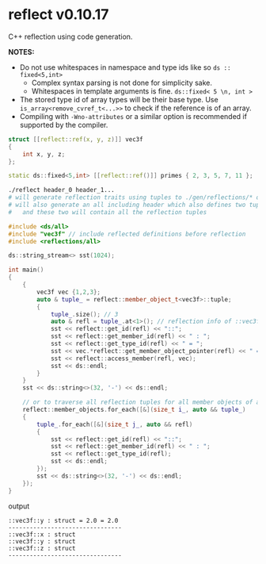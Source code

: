 # reflect v0.10.17

C++ reflection using code generation.

**NOTES:** 
- Do not use whitespaces in namespace and type ids like so `ds :: fixed<5,int>`
  - Complex syntax parsing is not done for simplicity sake.
  - Whitespaces in template arguments is fine. `ds::fixed< 5 \n, int >`
- The stored type id of array types will be their base type.
  Use `is_array<remove_cvref_t<...>>` to check if the reference is of an array.
- Compiling with `-Wno-attributes` or a similar option is recommended if supported by the compiler.

```c++
struct [[reflect::ref(x, y, z)]] vec3f
{
	int x, y, z;
};

static ds::fixed<5,int> [[reflect::ref()]] primes { 2, 3, 5, 7, 11 };
```

```sh
./reflect header_0 header_1...
# will generate reflection traits using tuples to ./gen/reflections/* organized by namespace
# will also generate an all including header which also defines two tuples `objects` and `member_objects`
#   and these two will contain all the reflection tuples
```

```c++
#include <ds/all>
#include "vec3f" // include reflected definitions before reflection
#include <reflections/all>

ds::string_stream<> sst(1024);

int main()
{
    {
        vec3f vec {1,2,3};
        auto & tuple_ = reflect::member_object_t<vec3f>::tuple;
        { 
            tuple_.size(); // 3
            auto & refl = tuple_.at<1>(); // reflection info of ::vec3f::y
            sst << reflect::get_id(refl) << "::";
            sst << reflect::get_member_id(refl) << " : ";
            sst << reflect::get_type_id(refl) << " = ";
            sst << vec.*reflect::get_member_object_pointer(refl) << " = ";
            sst << reflect::access_member(refl, vec);
            sst << ds::endl;
        }
    }
    sst << ds::string<>(32, '-') << ds::endl;

    // or to traverse all reflection tuples for all member objects of all classes reflected
    reflect::member_objects.for_each([&](size_t i_, auto && tuple_)
    {
        tuple_.for_each([&](size_t j_, auto && refl)
        {
            sst << reflect::get_id(refl) << "::";
            sst << reflect::get_member_id(refl) << " : ";
            sst << reflect::get_type_id(refl);
            sst << ds::endl;
        });
        sst << ds::string<>(32, '-') << ds::endl;
    });
}
```

output
```
::vec3f::y : struct = 2.0 = 2.0
--------------------------------
::vec3f::x : struct
::vec3f::y : struct
::vec3f::z : struct
--------------------------------
```